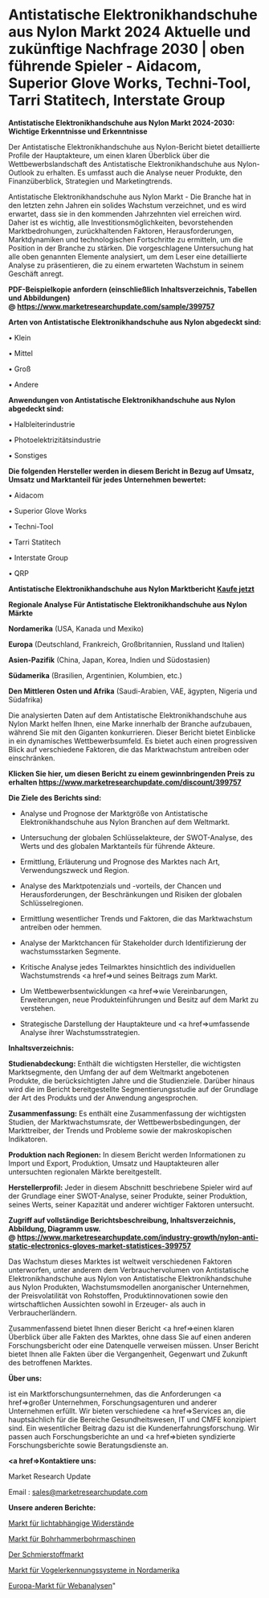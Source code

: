 # Antistatische Elektronikhandschuhe aus Nylon Markt 2024 Aktuelle und zukünftige Nachfrage 2030 | oben führende Spieler - Aidacom, Superior Glove Works, Techni-Tool, Tarri Statitech, Interstate Group

<strong>Antistatische Elektronikhandschuhe aus Nylon Markt 2024-2030: Wichtige Erkenntnisse und Erkenntnisse</strong>

Der Antistatische Elektronikhandschuhe aus Nylon-Bericht bietet detaillierte Profile der Hauptakteure, um einen klaren Überblick über die Wettbewerbslandschaft des Antistatische Elektronikhandschuhe aus Nylon-Outlook zu erhalten. Es umfasst auch die Analyse neuer Produkte, den Finanzüberblick, Strategien und Marketingtrends.

Antistatische Elektronikhandschuhe aus Nylon Markt - Die Branche hat in den letzten zehn Jahren ein solides Wachstum verzeichnet, und es wird erwartet, dass sie in den kommenden Jahrzehnten viel erreichen wird. Daher ist es wichtig, alle Investitionsmöglichkeiten, bevorstehenden Marktbedrohungen, zurückhaltenden Faktoren, Herausforderungen, Marktdynamiken und technologischen Fortschritte zu ermitteln, um die Position in der Branche zu stärken. Die vorgeschlagene Untersuchung hat alle oben genannten Elemente analysiert, um dem Leser eine detaillierte Analyse zu präsentieren, die zu einem erwarteten Wachstum in seinem Geschäft anregt.

<strong><b>PDF-Beispielkopie anfordern (einschließlich Inhaltsverzeichnis, Tabellen und Abbildungen) @ </b></strong><strong><a href=https://www.marketresearchupdate.com/sample/399757><strong>https://www.marketresearchupdate.com/sample/399757</u></a></strong></strong>

<strong>Arten von Antistatische Elektronikhandschuhe aus Nylon abgedeckt sind:</strong>

• Klein

• Mittel

• Groß

• Andere

<strong>Anwendungen von Antistatische Elektronikhandschuhe aus Nylon abgedeckt sind:</strong>

• Halbleiterindustrie

• Photoelektrizitätsindustrie

• Sonstiges

<strong>Die folgenden Hersteller werden in diesem Bericht in Bezug auf Umsatz, Umsatz und Marktanteil für jedes Unternehmen bewertet:</strong>

• Aidacom

• Superior Glove Works

• Techni-Tool

• Tarri Statitech

• Interstate Group

• QRP

<strong>Antistatische Elektronikhandschuhe aus Nylon Marktbericht <a href=https://www.marketresearchupdate.com/buynow/399757>Kaufe jetzt</a></strong>

<strong>Regionale Analyse Für Antistatische Elektronikhandschuhe aus Nylon Märkte</strong>

<strong>Nordamerika</strong> (USA, Kanada und Mexiko)

<strong>Europa</strong> (Deutschland, Frankreich, Großbritannien, Russland und Italien)

<strong>Asien-Pazifik</strong> (China, Japan, Korea, Indien und Südostasien)

<strong>Südamerika</strong> (Brasilien, Argentinien, Kolumbien, etc.)

<strong>Den Mittleren</strong> <strong>Osten und Afrika</strong> (Saudi-Arabien, VAE, ägypten, Nigeria und Südafrika)

Die analysierten Daten auf dem Antistatische Elektronikhandschuhe aus Nylon Markt helfen Ihnen, eine Marke innerhalb der Branche aufzubauen, während Sie mit den Giganten konkurrieren. Dieser Bericht bietet Einblicke in ein dynamisches Wettbewerbsumfeld. Es bietet auch einen progressiven Blick auf verschiedene Faktoren, die das Marktwachstum antreiben oder einschränken.

<strong>Klicken Sie hier, um diesen Bericht zu einem gewinnbringenden Preis zu erhalten
</strong><strong><a href=https://www.marketresearchupdate.com/discount/399757>https://www.marketresearchupdate.com/discount/399757</b></u></strong></a>

<strong>Die Ziele des Berichts sind:</strong>

- Analyse und Prognose der Marktgröße von Antistatische Elektronikhandschuhe aus Nylon Branchen auf dem Weltmarkt.

- Untersuchung der globalen Schlüsselakteure, der SWOT-Analyse, des Werts und des globalen Marktanteils für führende Akteure.

- Ermittlung, Erläuterung und Prognose des Marktes nach Art, Verwendungszweck und Region.

- Analyse des Marktpotenzials und -vorteils, der Chancen und Herausforderungen, der Beschränkungen und Risiken der globalen Schlüsselregionen.

- Ermittlung wesentlicher Trends und Faktoren, die das Marktwachstum antreiben oder hemmen.

- Analyse der Marktchancen für Stakeholder durch Identifizierung der wachstumsstarken Segmente.

- Kritische Analyse jedes Teilmarktes hinsichtlich des individuellen Wachstumstrends <a href=>und</a> seines Beitrags zum Markt.

- Um Wettbewerbsentwicklungen <a href=>wie</a> Vereinbarungen, Erweiterungen, neue Produkteinführungen und Besitz auf dem Markt zu verstehen.

- Strategische Darstellung der Hauptakteure und <a href=>umfas</a>sende Analyse ihrer Wachstumsstrategien.

<strong>Inhaltsverzeichnis:</strong>

<strong>Studienabdeckung:</strong> Enthält die wichtigsten Hersteller, die wichtigsten Marktsegmente, den Umfang der auf dem Weltmarkt angebotenen Produkte, die berücksichtigten Jahre und die Studienziele. Darüber hinaus wird die im Bericht bereitgestellte Segmentierungsstudie auf der Grundlage der Art des Produkts und der Anwendung angesprochen.

<strong>Zusammenfassung:</strong> Es enthält eine Zusammenfassung der wichtigsten Studien, der Marktwachstumsrate, der Wettbewerbsbedingungen, der Markttreiber, der Trends und Probleme sowie der makroskopischen Indikatoren.

<strong>Produktion nach Regionen:</strong> In diesem Bericht werden Informationen zu Import und Export, Produktion, Umsatz und Hauptakteuren aller untersuchten regionalen Märkte bereitgestellt.

<strong>Herstellerprofil:</strong> Jeder in diesem Abschnitt beschriebene Spieler wird auf der Grundlage einer SWOT-Analyse, seiner Produkte, seiner Produktion, seines Werts, seiner Kapazität und anderer wichtiger Faktoren untersucht.

<strong><b>Zugriff auf vollständige Berichtsbeschreibung, Inhaltsverzeichnis, Abbildung, Diagramm usw. @ </b></strong><strong><a href=https://www.marketresearchupdate.com/industry-growth/nylon-anti-static-electronics-gloves-market-statistices-399757>https://www.marketresearchupdate.com/industry-growth/nylon-anti-static-electronics-gloves-market-statistices-399757</a></strong>

Das Wachstum dieses Marktes ist weltweit verschiedenen Faktoren unterworfen, unter anderem dem Verbrauchervolumen von Antistatische Elektronikhandschuhe aus Nylon von Antistatische Elektronikhandschuhe aus Nylon Produkten, Wachstumsmodellen anorganischer Unternehmen, der Preisvolatilität von Rohstoffen, Produktinnovationen sowie den wirtschaftlichen Aussichten sowohl in Erzeuger- als auch in Verbraucherländern.

Zusammenfassend bietet Ihnen dieser Bericht <a href=>einen</a> klaren Überblick über alle Fakten des Marktes, ohne dass Sie auf einen anderen Forschungsbericht oder eine Datenquelle verweisen müssen. Unser Bericht bietet Ihnen alle Fakten über die Vergangenheit, Gegenwart und Zukunft des betroffenen Marktes.

<strong>Über uns:</strong>

 ist ein Marktforschungsunternehmen, das die Anforderungen <a href=>großer</a> Unternehmen, Forschungsagenturen und anderer Unternehmen erfüllt. Wir bieten verschiedene <a href=>Services</a> an, die hauptsächlich für die Bereiche Gesundheitswesen, IT und CMFE konzipiert sind. Ein wesentlicher Beitrag dazu ist die Kundenerfahrungsforschung. Wir passen auch Forschungsberichte an und <a href=>bieten</a> syndizierte Forschungsberichte sowie Beratungsdienste an.

<strong><a href=>Kontaktiere uns:</a></strong>

Market Research Update

Email : sales@marketresearchupdate.com

<strong>Unsere anderen Berichte:</strong>

<a href=https://www.linkedin.com/pulse/light-dependent-resistors-market-witness-huge>Markt für lichtabhängige Widerstände</a>

<a href=https://www.linkedin.com/pulse/rotary-hammer-drill-market-2023-top-key-players>Markt für Bohrhammerbohrmaschinen</a>

<a href=https://www.linkedin.com/pulse/die-lubricant-market-2023-analysis-growth-drivers-vendors>Der Schmierstoffmarkt</a>

<a href=https://www.linkedin.com/pulse/north-america-bird-detection-system-market>Markt für Vogelerkennungssysteme in Nordamerika</a>

<a href=https://www.linkedin.com/pulse/europe-web-analytics-market-2023-usd-explained-effective>Europa-Markt für Webanalysen</a>"
